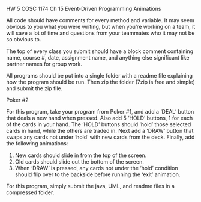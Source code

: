 HW 5
COSC 1174
Ch 15 Event-Driven Programming Animations

All code should have comments for every method and variable. It may seem obvious to you what you were writing, but when you’re working on a team, it will save a lot of time and questions from your teammates who it may not be so obvious to.

The top of every class you submit should have a block comment containing name, course #, date, assignment name, and anything else significant like partner names for group work.

All programs should be put into a single folder with a readme file explaining how the program should be run. Then zip the folder (7zip is free and simple) and submit the zip file. 

Poker #2

For this program, take your program from Poker #1, and add a ‘DEAL’ button that deals a new hand when pressed. Also add 5 ‘HOLD’ buttons, 1 for each of the cards in your hand. The ‘HOLD’ buttons should ‘hold’ those selected cards in hand, while the others are traded in. Next add a ‘DRAW’ button that swaps any cards not under ‘hold’ with new cards from the deck. Finally, add the following animations:
  1. New cards should slide in from the top of the screen.
  2. Old cards should slide out the bottom of the screen.
  3. When ‘DRAW’ is pressed, any cards not under the ‘hold’ condition should flip over to the backside before running the ‘exit’ animation.

For this program, simply submit the java, UML, and readme files in a compressed folder.  